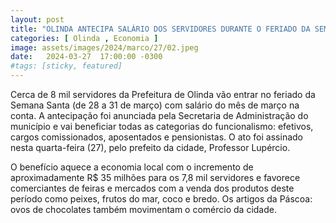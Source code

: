 ```yaml
---
layout: post
title: "OLINDA ANTECIPA SALÁRIO DOS SERVIDORES DURANTE O FERIADO DA SEMANA SANTA"
categories: [ Olinda , Economia ]
image: assets/images/2024/marco/27/02.jpeg
date:   2024-03-27  17:00:00 -0300
#tags: [sticky, featured]
---
```

Cerca de 8 mil servidores da Prefeitura de Olinda vão entrar no feriado da Semana Santa (de 28 a 31 de março) com salário do mês de março na conta. A antecipação foi anunciada pela Secretaria de Administração do município e vai beneficiar todas as categorias do funcionalismo: efetivos, cargos comissionados, aposentados e pensionistas. O ato foi assinado nesta quarta-feira (27), pelo prefeito da cidade, Professor Lupércio.

O benefício aquece a economia local com o incremento de aproximadamente  R$ 35 milhões para os 7,8 mil servidores e favorece comerciantes de feiras e mercados com a venda dos produtos deste período como peixes, frutos do mar, coco e bredo. Os artigos da Páscoa: ovos de chocolates também movimentam o comércio da cidade.